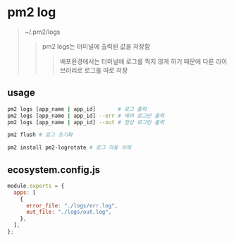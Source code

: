 # pm2 log

> ~/.pm2/logs
>
> > pm2 logs는 터미널에 출력된 값을 저장함
> >
> > > 배포환경에서는 터미널에 로그를 찍지 않게 하기 때문에 다른 라이브러리로 로그를 따로 저장

## usage

```sh
pm2 logs [app_name | app_id]       # 로그 출력
pm2 logs [app_name | app_id] --err # 에러 로그만 출력
pm2 logs [app_name | app_id] --out # 정상 로그만 출력

pm2 flush # 로그 초기화

pm2 install pm2-logrotate # 로그 자동 삭제
```

## ecosystem.config.js

```js
module.exports = {
  apps: [
    {
      error_file: "./logs/err.log",
      out_file: "./logs/out.log",
    },
  ],
};
```
